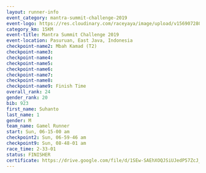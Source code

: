 ```yaml
---
layout: runner-info 
event_category: mantra-summit-challenge-2019 
event-logo: https://res.cloudinary.com/raceyaya/image/upload/v1569072809/logo/mantra-image_segrbx.jpg
category_km: 15KM 
event-title: Mantra Summit Challenge 2019 
event-location: Pasuruan, East Java, Indonesia 
checkpoint-name2: Mbah Kamad (T2) 
checkpoint-name3: 
checkpoint-name4: 
checkpoint-name5: 
checkpoint-name6: 
checkpoint-name7: 
checkpoint-name8: 
checkpoint-name9: Finish Time
overall_rank: 24
gender_rank: 20
bib: 923
first_name: Suhanto
last_name: 1
gender: M
team_name: Gamel Runner
start: Sun, 06-15-00 am
checkpoint2: Sun, 06-59-46 am
checkpoint9: Sun, 08-48-01 am
race_time: 2-33-01
status: FINISHER
certificate: https://drive.google.com/file/d/1SEw-SAEhXOQJSiUJedP57ZcJ_xZIxQqb/view?usp=sharing
---
```

